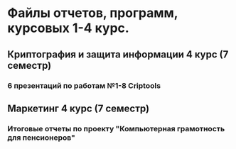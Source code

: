 # Файлы отчетов, программ, курсовых 1-4 курс.
## Криптография и защита информации 4 курс (7 семестр)
### 6 презентаций по работам №1-8 Criptools
## Маркетинг 4 курс (7 семестр)
### Итоговые отчеты по проекту "Компьютерная грамотность для пенсионеров"
